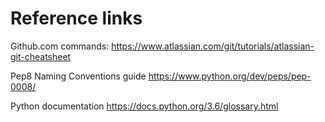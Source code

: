 # Reference links
Github.com commands:
https://www.atlassian.com/git/tutorials/atlassian-git-cheatsheet

Pep8 Naming Conventions guide
https://www.python.org/dev/peps/pep-0008/

Python documentation
https://docs.python.org/3.6/glossary.html


